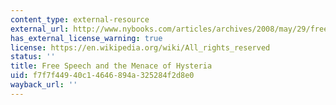 ```yaml
---
content_type: external-resource
external_url: http://www.nybooks.com/articles/archives/2008/may/29/free-speech-the-menace-of-hysteria/?page=1
has_external_license_warning: true
license: https://en.wikipedia.org/wiki/All_rights_reserved
status: ''
title: Free Speech and the Menace of Hysteria
uid: f7f7f449-40c1-4646-894a-325284f2d8e0
wayback_url: ''
---
```


